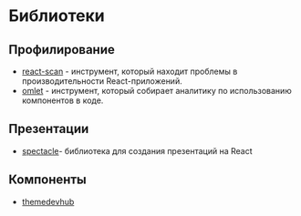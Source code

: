 # Библиотеки

## Профилирование

- [react-scan](https://github.com/aidenybai/react-scan) - инструмент, который находит проблемы в производительности React-приложений.
- [omlet](https://omlet.dev/) - инструмент, который собирает аналитику по использованию компонентов в коде.

## Презентации

- [spectacle](https://nearform.com/open-source/spectacle/)- библиотека для создания презентаций на React

## Компоненты

- [themedevhub](https://www.themedevhub.com/)
